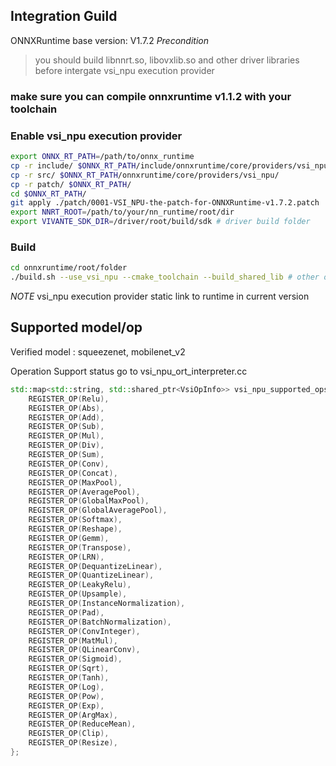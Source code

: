 ## Integration Guild

ONNXRuntime base version: V1.7.2
*Precondition*
> you should build libnnrt.so, libovxlib.so and other driver libraries before intergate vsi_npu execution provider

### make sure you can compile onnxruntime v1.1.2 with your toolchain

### Enable vsi_npu execution provider
```sh
export ONNX_RT_PATH=/path/to/onnx_runtime
cp -r include/ $ONNX_RT_PATH/include/onnxruntime/core/providers/vsi_npu/
cp -r src/ $ONNX_RT_PATH/onnxruntime/core/providers/vsi_npu/
cp -r patch/ $ONNX_RT_PATH/
cd $ONNX_RT_PATH/
git apply ./patch/0001-VSI_NPU-the-patch-for-ONNXRuntime-v1.7.2.patch
export NNRT_ROOT=/path/to/your/nn_runtime/root/dir
export VIVANTE_SDK_DIR=/driver/root/build/sdk # driver build folder
```

### Build
``` sh
cd onnxruntime/root/folder
./build.sh --use_vsi_npu --cmake_toolchain --build_shared_lib # other options
```

*NOTE* vsi_npu execution provider static link to runtime in current version

## Supported model/op

Verified model : squeezenet, mobilenet_v2

Operation Support status go to vsi_npu_ort_interpreter.cc
```cpp
std::map<std::string, std::shared_ptr<VsiOpInfo>> vsi_npu_supported_ops = {
    REGISTER_OP(Relu),
    REGISTER_OP(Abs),
    REGISTER_OP(Add),
    REGISTER_OP(Sub),
    REGISTER_OP(Mul),
    REGISTER_OP(Div),
    REGISTER_OP(Sum),
    REGISTER_OP(Conv),
    REGISTER_OP(Concat),
    REGISTER_OP(MaxPool),
    REGISTER_OP(AveragePool),
    REGISTER_OP(GlobalMaxPool),
    REGISTER_OP(GlobalAveragePool),
    REGISTER_OP(Softmax),
    REGISTER_OP(Reshape),
    REGISTER_OP(Gemm),
    REGISTER_OP(Transpose),
    REGISTER_OP(LRN),
    REGISTER_OP(DequantizeLinear),
    REGISTER_OP(QuantizeLinear),
    REGISTER_OP(LeakyRelu),
    REGISTER_OP(Upsample),
    REGISTER_OP(InstanceNormalization),
    REGISTER_OP(Pad),
    REGISTER_OP(BatchNormalization),
    REGISTER_OP(ConvInteger),
    REGISTER_OP(MatMul),
    REGISTER_OP(QLinearConv),
    REGISTER_OP(Sigmoid),
    REGISTER_OP(Sqrt),
    REGISTER_OP(Tanh),
    REGISTER_OP(Log),
    REGISTER_OP(Pow),
    REGISTER_OP(Exp),
    REGISTER_OP(ArgMax),
    REGISTER_OP(ReduceMean),
    REGISTER_OP(Clip),
    REGISTER_OP(Resize),
};
```
